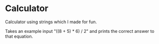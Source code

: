 # Calculator
Calculator using strings which I made for fun.

Takes an example input "((8 + 5) * 6) / 2" and prints the correct answer to that equation. 
